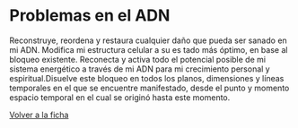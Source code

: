 # Problemas en el ADN

Reconstruye, reordena y restaura cualquier daño que pueda ser sanado en mi ADN. Modifica mi estructura celular a su es tado más óptimo, en base al bloqueo existente. Reconecta y activa todo el potencial posible de mi sistema energético a través de mi ADN para mi crecimiento personal y espiritual.Disuelve este bloqueo en todos los planos, dimensiones y líneas temporales en el que se encuentre manifestado, desde el punto y momento espacio temporal en el cual se originó hasta este momento.

[Volver a la ficha](../ficha.md)
